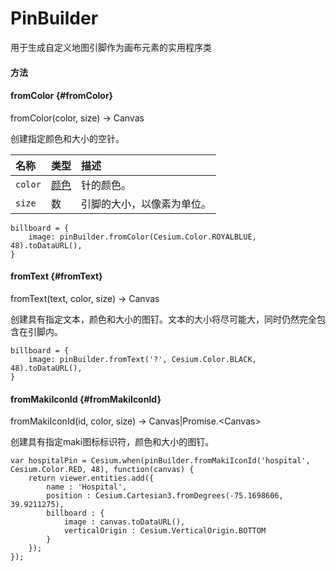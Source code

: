 # PinBuilder

用于生成自定义地图引脚作为画布元素的实用程序类

#### 方法

#### fromColor {#fromColor}

fromColor\(color, size\) → Canvas

创建指定颜色和大小的空针。

| 名称 | 类型 | 描述 |
| :--- | :--- | :--- |
| `color` | [颜色](https://cesiumjs.org/Cesium/Build/Documentation/Color.html) | 针的颜色。 |
| `size` | 数 | 引脚的大小，以像素为单位。 |

```
billboard = {
    image: pinBuilder.fromColor(Cesium.Color.ROYALBLUE, 48).toDataURL(),
}
```

#### fromText {#fromText}

fromText\(text, color, size\) → Canvas

创建具有指定文本，颜色和大小的图钉。文本的大小将尽可能大，同时仍然完全包含在引脚内。

```
billboard = {
    image: pinBuilder.fromText('?', Cesium.Color.BLACK, 48).toDataURL(),
}
```

#### fromMakiIconId {#fromMakiIconId}

fromMakiIconId\(id, color, size\) → Canvas\|Promise.&lt;Canvas&gt;

创建具有指定maki图标标识符，颜色和大小的图钉。

```
var hospitalPin = Cesium.when(pinBuilder.fromMakiIconId('hospital', Cesium.Color.RED, 48), function(canvas) {
    return viewer.entities.add({
        name : 'Hospital',
        position : Cesium.Cartesian3.fromDegrees(-75.1698606, 39.9211275),
        billboard : {
            image : canvas.toDataURL(),
            verticalOrigin : Cesium.VerticalOrigin.BOTTOM
        }
    });
});
```



